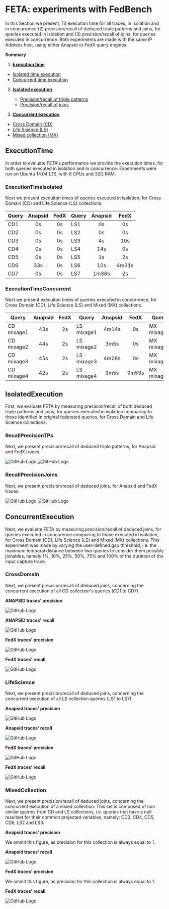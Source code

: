 # FETA: experiments with FedBench

In this Section we present, (1) execution time for all traces, in isolation and in concurrence (2) precision/recall of deduced triple patterns and joins, for queries executed in isolation and (3) precision/recall of joins, for queries executed in concurrence. Both experiments are made with the same IP Address host, using either Anapsid or FedX query engines.

**Summary**

1.   [**Execution time**](https://github.com/coumbaya/feta/blob/master/experiments_with_fedbench.md#executiontime)
   * [Isolated time execution](https://github.com/coumbaya/feta/blob/master/experiments_with_fedbench.md#executiontimeisolated)
   * [Concurrent time execution](https://github.com/coumbaya/feta/blob/master/experiments_with_fedbench.md#executiontimeconcurrent)

2. [**Isolated execution**](https://github.com/coumbaya/feta/blob/master/experiments_with_fedbench.md#isolatedexecution)
   * [Precision/recall of triple patterns](https://github.com/coumbaya/feta/blob/master/experiments_with_fedbench.md#recallprecisiontps)
   * [Precision/recall of joins](https://github.com/coumbaya/feta/blob/master/experiments_with_fedbench.md#recallprecisionjoins)

3.  [**Concurrent execution**](https://github.com/coumbaya/feta/blob/master/experiments_with_fedbench.md#concurrentexecution)
   * [Cross Domain (CD)](https://github.com/coumbaya/feta/blob/master/experiments_with_fedbench.md#crossdomain)
   * [Life Science (LS)](https://github.com/coumbaya/feta/blob/master/experiments_with_fedbench.md#lifescience)
   * [Mixed collection (MX)](https://github.com/coumbaya/feta/blob/master/experiments_with_fedbench.md#mixedcollection)

## ExecutionTime

In order to evaluate FETA's performance we provide the execution times, for both queries executed in isolation and in concurrence. Experiments were run on Ubuntu 14.04 LTS, with 8 CPUs and 32G RAM.

### ExecutionTimeIsolated

Next we present execuiton times of queries executed in isolation, for Cross Domain (CD) and Life Science (LS) collections.

| Query         | Anapsid    | FedX  | Query         | Anapsid    | FedX  |
| ------------- |:----------:|:-----:| ------------- |:----------:|:-----:|
| CD1           |0s          |0s     | LS1           |0s          |0s     |
| CD2           |0s          |0s     | LS2           |0s          |0s     |
| CD3           |0s          |0s     | LS3           |4s          |10s    |
| CD4           |0s          |0s     | LS4           |14s         |0s     |
| CD5           |0s          |0s     | LS5           |1s          |2s     |
| CD6           |33s         |0s     | LS6           |10s         |4m31s  |
| CD7           |0s          |0s     | LS7           |1m38s       |2s     |

### ExecutionTimeConcurrent

Next we present execuiton times of queries executed in concurrence, for Cross Domain (CD), Life Science (LS) and Mixed (MX) collections.

| Query         | Anapsid    | FedX  | Query         | Anapsid    | FedX  | Query         | Anapsid    | FedX  |
| ------------- |:----------:|:-----:| ------------- |:----------:|:-----:| ------------- |:----------:|:-----:|
| CD mixage1    |43s         |2s     | LS mixage1    |4m14s       |0s     | MX mixage1    |54s         |17s    |
| CD mixage2    |44s         |2s     | LS mixage2    |3m5s        |0s     | MX mixage2    |47s         |17s    |
| CD mixage3    |45s         |2s     | LS mixage3    |4m28s       |0s     | MX mixage3    |48s         |17s    |
| CD mixage4    |42s         |2s     | LS mixage4    |3m5s        |9m59s  | MX mixage4    |48s         |15s    |


## IsolatedExecution

First, we evaluate FETA by measuring precision/recall of both deduced triple patterns and joins, for queries executed in isolation comparing to those identified in original federated queries, for Cross Domain and Life Science collections.

### RecallPrecisionTPs

Next, we present precision/recall of deduced triple patterns, for Anapsid and FedX traces.

![GitHub Logo](https://github.com/coumbaya/feta/blob/master/experiments_with_fedbench/execution_figures/precision_triple_patterns_per_query.PNG)
![GitHub Logo](https://github.com/coumbaya/feta/blob/master/experiments_with_fedbench/execution_figures/recall_triple_patterns_per_query.PNG)

### RecallPrecisionJoins

Next, we present precision/recall of deduced joins, for Anapsid and FedX traces.

![GitHub Logo](https://github.com/coumbaya/feta/blob/master/experiments_with_fedbench/execution_figures/precision_joins_per_query.PNG)
![GitHub Logo](https://github.com/coumbaya/feta/blob/master/experiments_with_fedbench/execution_figures/recall_joins_per_query.PNG)


## ConcurrentExecution

Next, we evaluate FETA by measuring precision/recall of deduced joins, for queries executed in concurence comparing to those executed in isolation, for Cross Domain (CD), Life Science (LS) and Mixed (MX) collections. This experiment was made by varying the user-defined gap threshold, i.e. the maximum temporal distance between two queries to consider them possibly joinables, namely 1%, 10%, 25%, 50%, 75% and 100% of the duration of the input capture trace.

### CrossDomain

Next, we present precision/recall of deduced joins, concerning the concurrent execution of all CD collection's queries (CD1 to CD7).

**ANAPSID traces' precision**

![GitHub Logo](https://github.com/coumbaya/feta/blob/master/experiments_with_fedbench/execution_figures/anapsid_precision_cd.PNG)

**ANAPSID traces' recall**

![GitHub Logo](https://github.com/coumbaya/feta/blob/master/experiments_with_fedbench/execution_figures/anapsid_recall_cd.PNG)


**FedX traces' precision**

![GitHub Logo](https://github.com/coumbaya/feta/blob/master/experiments_with_fedbench/execution_figures/fedx_precision_cd.PNG)

**FedX traces' recall**

![GitHub Logo](https://github.com/coumbaya/feta/blob/master/experiments_with_fedbench/execution_figures/fedx_recall_cd.PNG)

### LifeScience

Next, we present precision/recall of deduced joins, concerning the concurrent execution of all LS collection queries (LS1 to LS7).

**Anapsid traces' precision**

![GitHub Logo](https://github.com/coumbaya/feta/blob/master/experiments_with_fedbench/execution_figures/anapsid_precision_ls.PNG)

**Anapsid traces' recall**

![GitHub Logo](https://github.com/coumbaya/feta/blob/master/experiments_with_fedbench/execution_figures/anapsid_recall_ls.PNG)


**FedX traces' precision**

![GitHub Logo](https://github.com/coumbaya/feta/blob/master/experiments_with_fedbench/execution_figures/fedx_precision_ls.PNG)

**FedX traces' recall**

![GitHub Logo](https://github.com/coumbaya/feta/blob/master/experiments_with_fedbench/execution_figures/fedx_recall_ls.PNG)

### MixedCollection

Next, we present precision/recall of deduced joins, concerning the concurrent execution of a mixed collection. This set is composed of non similar queries from CD and LS collections, i.e. queries that have a null resultset for their common projected variables, namely: CD3, CD4, CD5, CD6, LS2 and LS3.

**Anapsid traces' precision**

We ommit this figure, as precision for this collection is always equal to 1.

**Anapsid traces' recall**

![GitHub Logo](https://github.com/coumbaya/feta/blob/master/experiments_with_fedbench/execution_figures/anapsid_recall_mx.PNG)


**FedX traces' precision**

We ommit this figure, as precision for this collection is always equal to 1.

**FedX traces' recall**

![GitHub Logo](https://github.com/coumbaya/feta/blob/master/experiments_with_fedbench/execution_figures/fedx_recall_mx.PNG)

